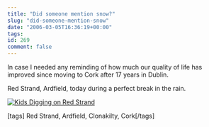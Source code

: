 ```yaml
---
title: "Did someone mention snow?"
slug: "did-someone-mention-snow"
date: "2006-03-05T16:36:19+00:00"
tags:
id: 269
comment: false
---
```


In case I needed any reminding of how much our quality of life has improved since moving to Cork after 17 years in Dublin.

Red Strand, Ardfield, today during a perfect break in the rain.

[![Kids Digging on Red Strand](http://static.flickr.com/46/108163820_68b82bb07f_m.jpg)](http://www.flickr.com/photos/bandon1/108163820/ "Photo Sharing")

[tags] Red Strand, Ardfield, Clonakilty, Cork[/tags]

<a title="Photo Sharing" href="http://www.flickr.com/photos/bandon1/108163820/" />

